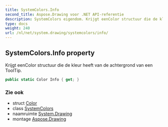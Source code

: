 ```yaml
---
title: SystemColors.Info
second_title: Aspose.Drawing voor .NET API-referentie
description: SystemColors eigendom. Krijgt eenColor structuur die de kleur heeft van de achtergrond van een ToolTip.
type: docs
weight: 240
url: /nl/net/system.drawing/systemcolors/info/
---
```

## SystemColors.Info property

Krijgt eenColor structuur die de kleur heeft van de achtergrond van een ToolTip.

```csharp
public static Color Info { get; }
```

### Zie ook

* struct [Color](../../color/)
* class [SystemColors](../)
* naamruimte [System.Drawing](../../systemcolors/)
* montage [Aspose.Drawing](../../../)



